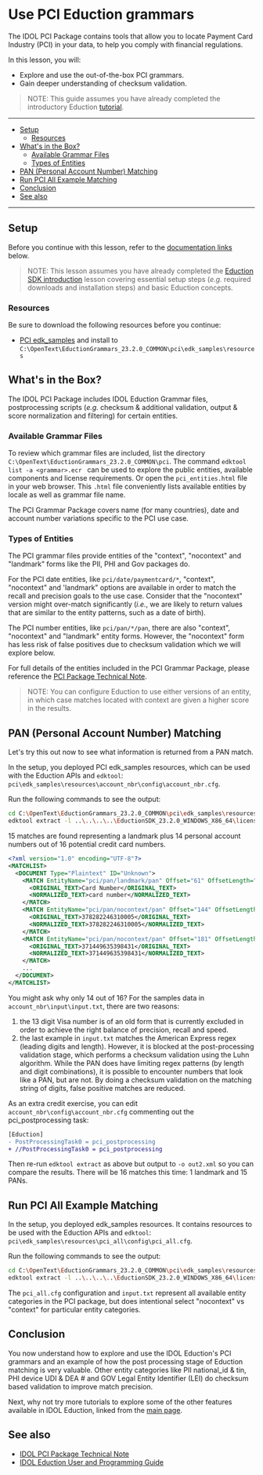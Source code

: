 # Use PCI Eduction grammars

The IDOL PCI Package contains tools that allow you to locate Payment Card Industry (PCI) in your data, to help you comply with financial regulations.

In this lesson, you will:

- Explore and use the out-of-the-box PCI grammars.
- Gain deeper understanding of checksum validation.

> NOTE: This guide assumes you have already completed the introductory Eduction [tutorial](./introduction.md#eduction-sdk-introduction).

---

- [Setup](#setup)
  - [Resources](#resources)
- [What's in the Box?](#whats-in-the-box)
  - [Available Grammar Files](#available-grammar-files)
  - [Types of Entities](#types-of-entities)
- [PAN (Personal Account Number) Matching](#pan-personal-account-number-matching)
- [Run PCI All Example Matching](#run-pci-all-example-matching)
- [Conclusion](#conclusion)
- [See also](#see-also)

---

## Setup

Before you continue with this lesson, refer to the [documentation links](#see-also) below.

> NOTE: This lesson assumes you have already completed the [Eduction SDK introduction](../eduction/introduction.md#eduction-sdk-introduction) lesson covering essential setup steps (*e.g.* required downloads and installation steps) and basic Eduction concepts.

### Resources

Be sure to download the following resources before you continue:
- [PCI edk_samples](../../resources/eduction/pci/edk_samples) and install to `C:\OpenText\EductionGrammars_23.2.0_COMMON\pci\edk_samples\resources`

## What's in the Box?

The IDOL PCI Package includes IDOL Eduction Grammar files, postprocessing scripts (*e.g.* checksum & additional validation, output & score normalization and filtering) for certain entities.

### Available Grammar Files

To review which grammar files are included, list the directory `C:\OpenText\EductionGrammars_23.2.0_COMMON\pci`. The command `edktool list -a <grammar>.ecr ` can be used to explore the public entities, available components and license requirements. Or open the `pci_entities.html` file in your web browser. This `.html` file conveniently lists available entities by locale as well as grammar file name.

The PCI Grammar Package covers name (for many countries), date and account number variations specific to the PCI use case.

### Types of Entities

The PCI grammar files provide entities of the "context", "nocontext" and "landmark" forms like the PII, PHI and Gov packages do.

For the PCI date entities, like `pci/date/paymentcard/*`, "context", "nocontext" and 'landmark" options are available in order to match the recall and precision goals to the use case.  Consider that the "nocontext" version might over-match significantly (*i.e.*, we are likely to return values that are similar to the entity patterns, such as a date of birth).

The PCI number entities, like `pci/pan/*/pan`, there are also "context", "nocontext" and "landmark" entity forms. However, the "nocontext" form has less risk of false positives due to checksum validation which we will explore below.

For full details of the entities included in the PCI Grammar Package, please reference the [PCI Package Technical Note](https://www.microfocus.com/documentation/idol/IDOL_23_2/EductionGrammars_23.2_Documentation/PCI/#PCI/PCI_GrammarReference.htm).

> NOTE: You can configure Eduction to use either versions of an entity, in which case matches located with context are given a higher score in the results.

## PAN (Personal Account Number) Matching

Let's try this out now to see what information is returned from a PAN match.

In the setup, you deployed PCI edk_samples resources, which can be used with the Eduction APIs and `edktool`: `pci\edk_samples\resources\account_nbr\config\account_nbr.cfg`.

Run the following commands to see the output:

```sh
cd C:\OpenText\EductionGrammars_23.2.0_COMMON\pci\edk_samples\resources
edktool extract -l ..\..\..\..\EductionSDK_23.2.0_WINDOWS_X86_64\licensekey.dat -c account_nbr\config\account_nbr.cfg -i account_nbr\input\input.txt -o out.xml
```

15 matches are found representing a landmark plus 14 personal account numbers out of 16 potential credit card numbers.
```xml
<?xml version="1.0" encoding="UTF-8"?>
<MATCHLIST>
  <DOCUMENT Type="Plaintext" ID="Unknown">
    <MATCH EntityName="pci/pan/landmark/pan" Offset="61" OffsetLength="61" Score="1" NormalizedTextSize="11" NormalizedTextLength="11" OriginalTextSize="11" OriginalTextLength="11">
      <ORIGINAL_TEXT>Card Number</ORIGINAL_TEXT>
      <NORMALIZED_TEXT>card number</NORMALIZED_TEXT>
    </MATCH>
    <MATCH EntityName="pci/pan/nocontext/pan" Offset="144" OffsetLength="144" Score="1" NormalizedTextSize="15" NormalizedTextLength="15" OriginalTextSize="15" OriginalTextLength="15">
      <ORIGINAL_TEXT>378282246310005</ORIGINAL_TEXT>
      <NORMALIZED_TEXT>378282246310005</NORMALIZED_TEXT>
    </MATCH>
    <MATCH EntityName="pci/pan/nocontext/pan" Offset="181" OffsetLength="181" Score="1" NormalizedTextSize="15" NormalizedTextLength="15" OriginalTextSize="15" OriginalTextLength="15">
      <ORIGINAL_TEXT>371449635398431</ORIGINAL_TEXT>
      <NORMALIZED_TEXT>371449635398431</NORMALIZED_TEXT>
    </MATCH>
    ...
  </DOCUMENT>
</MATCHLIST>
```

You might ask why only 14 out of 16?  For the samples data in `account_nbr\input\input.txt`, there are two reasons:
1. the 13 digit Visa number is of an old form that is currently excluded in order to achieve the right balance of precision, recall and speed.
2. the last example in `input.txt` matches the American Express regex (leading digits and length).  However, it is blocked at the post-processing validation stage, which performs a checksum validation using the Luhn algorithm.  While the PAN does have limiting regex patterns (by length and digit combinations), it is possible to encounter numbers that look like a PAN, but are not. By doing a checksum validation on the matching string of digits, false positive matches are reduced.

As an extra credit exercise, you can edit `account_nbr\config\account_nbr.cfg` commenting out the pci_postprocessing task:
```diff
[Eduction]
- PostProcessingTask0 = pci_postprocessing
+ //PostProcessingTask0 = pci_postprocessing
```

Then re-run `edktool extract` as above but output to `-o out2.xml` so you can compare the results. There will be 16 matches this time: 1 landmark and 15 PANs.

## Run PCI All Example Matching

In the setup, you deployed edk_samples resources.  It contains resources to be used with the Eduction APIs and `edktool`: `pci\edk_samples\resources\pci_all\config\pci_all.cfg`. 

Run the following commands to see the output:

```sh
cd C:\OpenText\EductionGrammars_23.2.0_COMMON\pci\edk_samples\resources
edktool extract -l ..\..\..\..\EductionSDK_23.2.0_WINDOWS_X86_64\licensekey.dat -c pci_all\config\pci_all.cfg -i pci_all\input\input.txt -o out.xml
```

The `pci_all.cfg` configuration and `input.txt` represent all available entity categories in the PCI package, but does intentional select "nocontext" vs "context" for particular entity categories.

## Conclusion

You now understand how to explore and use the IDOL Eduction's PCI grammars and an example of how the post processing stage of Eduction matching is very valuable. Other entity categories like PII national_id & tin, PHI device UDI & DEA # and GOV Legal Entity Identifier (LEI) do checksum based validation to improve match precision.

Next, why not try more tutorials to explore some of the other features available in IDOL Eduction, linked from the [main page](../README.md#idol-eduction-showcase).

## See also

- [IDOL PCI Package Technical Note](https://www.microfocus.com/documentation/idol/IDOL_23_2/EductionGrammars_23.2_Documentation/PCI/)
- [IDOL Eduction User and Programming Guide](https://www.microfocus.com/documentation/idol/IDOL_23_2/EductionSDK_23.2_Documentation/Guides/html)
